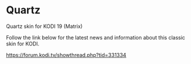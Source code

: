 # Quartz 


Quartz skin for KODI 19 (Matrix)

Follow the link below for the latest news and information about this classic skin for KODI.

https://forum.kodi.tv/showthread.php?tid=331334
